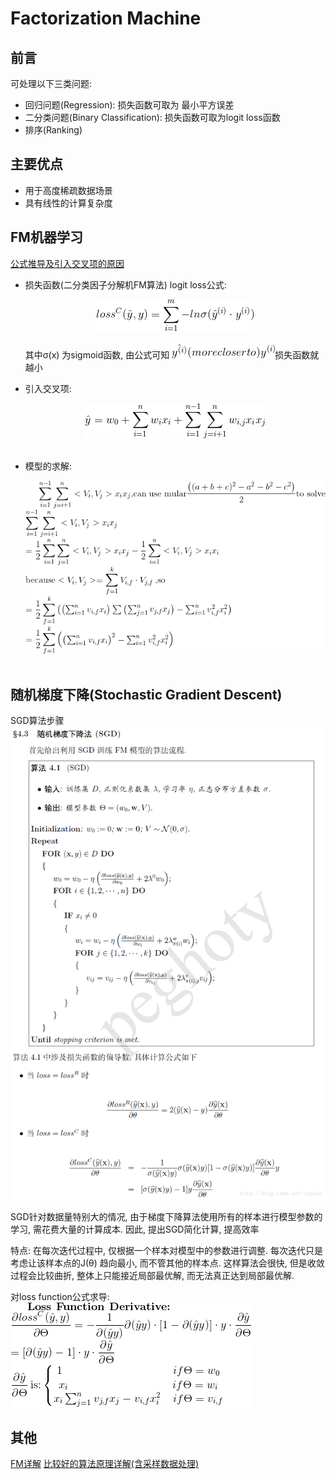 # Factorization Machine

## 前言
可处理以下三类问题:
- 回归问题(Regression): 损失函数可取为 最小平方误差
- 二分类问题(Binary Classification): 损失函数可取为logit loss函数
- 排序(Ranking)

## 主要优点
- 用于高度稀疏数据场景
- 具有线性的计算复杂度

## FM机器学习
[公式推导及引入交叉项的原因](https://blog.csdn.net/itplus/article/details/40534923)

- 损失函数(二分类因子分解机FM算法)
logit loss公式:
<br><center>![](../MularGif/Part1-Classification/Chapter3Gif/LossMular.gif)</center></br>
其中σ(x) 为sigmoid函数, 由公式可知 ![](../MularGif/Part1-Classification/Chapter3Gif/comparey.gif)损失函数就越小

- 引入交叉项:
<br><center>![](../MularGif/Part1-Classification/Chapter3Gif/CrossCoeifficient.gif)</center></br>

- 模型的求解:
<br><center>![](../MularGif/Part1-Classification/Chapter3Gif/ModuleSolution.gif)</center></br>


## 随机梯度下降(Stochastic Gradient Descent)
SGD算法步骤![SGD算法步骤](../MularGif/Part1-Classification/Chapter3Gif/SGD.png)

SGD针对数据量特别大的情况, 由于梯度下降算法使用所有的样本进行模型参数的学习, 需花费大量的计算成本.
因此, 提出SGD简化计算, 提高效率

特点: 在每次迭代过程中, 仅根据一个样本对模型中的参数进行调整. 每次迭代只是考虑让该样本点的J(θ)
趋向最小, 而不管其他的样本点. 这样算法会很快, 但是收敛过程会比较曲折, 整体上只能接近局部最优解, 
而无法真正达到局部最优解.

对loss function公式求导: ![](../MularGif/Part1-Classification/Chapter3Gif/LossMularDerivative%20.gif)

## 其他
[FM详解](https://blog.csdn.net/liruihongbob/article/details/75008666)
[比较好的算法原理详解(含采样数据处理)](https://blog.csdn.net/itplus/article/details/40536025)
